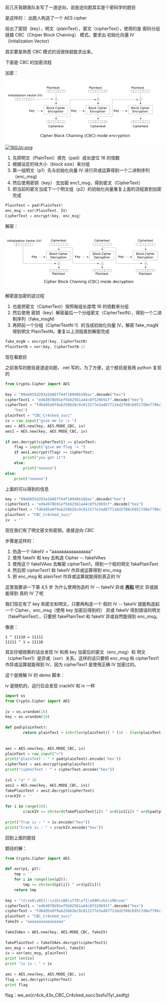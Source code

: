 前几天我跟我队友写了一道逆向，说是逆向题其实是个密码学的题目

是这样的：
出题人构造了一个 AES cipher

给出了密钥（key），明文（plainText），密文（cipherText），使用的是 密码分组链接 CBC（Chiper Block Chaining） 模式。要求出 初始化向量 IV（Initalization Vector)

其实要是熟悉 CBC 模式的话很快就能求出来。

下面是 CBC 的加密流程

加密：

![CBC Encrypt](./cbc_encrypt.png)
[![160Jzj.png](https://s2.ax1x.com/2020/02/06/160Jzj.png)](https://imgchr.com/i/160Jzj)

1. 先把明文（PlainText）填充（pad）成长度位 16 的倍数
2. 根据设定的块大小（block size）来分组
3. 第一组明文（p1）先与初始化向量 IV 进行异或运算得到一个二进制序列（enc_msg)
4. 然后使用密钥（key） 去加密 enc1_msg，得到密文（CipherText）
5. 把当前的密文当成下一个明文组（p2）的初始化向量重复上面的流程直到加密完成

```c
PlainText = pad(PlainText)
enc_msg = xor(PlainText, IV)
CipherText = encrypt(key, enc_msg)
```



解密：
![CBC Decrypt](./cbc_decrypt.png)



解密是加密的逆过程

1. 也是把密文（CipherText）按照每组长度喂 16 的倍数来分组
2. 然后使用 密钥（key）解密最后一个分组密文（CipherTextN），得到一个二进制序列（fake_msgN)
3. 再把前一个分组（CipherTextN-1）的当成初始化向量 IV，解密 fake_msgN 得到明文 PlainTextN。重复以上流程直到解密完成

```c
fake_msgN = encrypt(key, CipherTextN)
PlainTextN = xor(key, CipherTextN-1)
```



现在看题目

之前我写的题目是道逆向题，.net 写的，为了方便，这个题目是我用 python 复现的

```python
from Crypto.Cipher import AES

key = "09e6855d293a1b86ff44f18948b19bac".decode("hex")
cipherText1 = "ed64978b91ef5b62561a44c8f529b91f".decode("hex")
cipherText = "fd6dd5e0f9ab258b2bc9c813177e3ad677116d2f08c69517d0e7796c1f5e06ba95c3de5a139bb687bf3e779a0730e47c".decode(
    "hex")
plainText = "CBC_Cr4cked_succ"
iv = raw_input("give me iv :> ")
aes = AES.new(key, AES.MODE_CBC, iv)
aes1 = AES.new(key, AES.MODE_CBC, iv)

if aes.decrypt(cipherText1) == plainText:
    flag = input("give me flag :> ")
    if aes1.encrypt(flag) == cipherText:
        print("you get it")
    else:
        print("nonono")
else:
    print("nonono")

```



上面的可以得到的信息

```python
key = "09e6855d293a1b86ff44f18948b19bac".decode("hex")
cipherText1 = "ed64978b91ef5b62561a44c8f529b91f".decode("hex")
cipherText = "fd6dd5e0f9ab258b2bc9c813177e3ad677116d2f08c69517d0e7796c1f5e06ba95c3de5a139bb687bf3e779a0730e47c".decode("hex")
plainText = "CBC_Cr4cked_succ"
iv  = ''
```

现在我们有了明文密文和密钥，直接逆向 CBC

步骤是这样的：

1. 伪造一个 fakeIV = "aaaaaaaaaaaaaaaa"
2. 使用 fakeIV 和 key 去构造 Cipher -- fakeIVAes
3. 使用这个 fakeIVAes 去解密 cipherText1，得到一个假的明文 fakePlainText
4. 然后把 cipherText1 和 fakeIV 作异或运算得到 enc_msg 
5. 把 enc_msg  和 plainText 作异或运算就能得到真正的 IV



这里我要讲一下第 4,5 步 为什么使用伪造的 IV -- fakeIV 异或 <u>**再和**</u> 明文 异或就能得到 真的 IV 了呢

我们现在有了 key 和密文和明文，只要再构造一个 假的 IV -- fakeIV 就能构造起一个 Cipher，enc_msg（使用 key 加密后得到的） 异或 fakeIV 得到错误的明文（fakePlainText），只要把 fakePlainText 和 fakeIV 异或自然能得到 enc_msg。

像是：

```
1 ^ 11110 = 11111
11111 ^ 1 = 11110
```

其实仔细观察的话会发现 IV 和用 key 加密后的密文（enc_msg）和 明文（cipherText1）是异或（xor）关系。这样的话只要把 enc_msg 和 cipherText1 作异或运算就能得到 IV，因为 cipherText1 是使用正确 IV 加密过的。

这个是猜解 IV 的 demo 脚本：

iv 是随机的，运行后会发现 crackIV 和 iv 一样

```python
import os
from Crypto.Cipher import AES

iv = os.urandom(16)
key = os.urandom(16)

def pad(plainText):
        return plainText + (chr(len(plainText)) * (16 - (len(plainText) % 16)))


aes = AES.new(key, AES.MODE_CBC, iv)
plainText = raw_input(">")
print("plainText : " + pad(plainText).encode('hex'))
cipherText = aes.encrypt(pad(plainText))
print("cipherText : " + cipherText.encode("hex"))

iv1 = "a" * 16
aes2 = AES.new(key, AES.MODE_CBC, iv1)
fakePlainText = aes2.decrypt(cipherText)
crackIV = ''

for i in range(16):
        crackIV += chr(ord(fakePlainText[i]) ^ ord(iv1[i]) ^ ord(pad(plainText)[i]))

print("True iv : " + iv.encode("hex"))
print("Crack iv : " + crackIV.encode("hex"))
```



回到上面的题目

题目的解：

```python
from Crypto.Cipher import AES

def xor(p1, p2):
    tmp = ''
    for i in range(len(p2)):
        tmp += chr(ord(p1[i]) ^ ord(p2[i]))
    return tmp

key = "\t\xe6\x85]):\x1b\x86\xffD\xf1\x89H\xb1\x9b\xac"
cipherText1 = "ed64978b91ef5b62561a44c8f529b91f".decode("hex")
cipherText = "fd6dd5e0f9ab258b2bc9c813177e3ad677116d2f08c69517d0e7796c1f5e06ba95c3de5a139bb687bf3e779a0730e47c".decode("hex")
plainText = "CBC_Cr4cked_succ"
fakeIV = "aaaaaaaaaaaaaaaa"

fakeIVAes = AES.new(key, AES.MODE_CBC, fakeIV)

fakePlainText = fakeIVAes.decrypt(cipherText1)
enc_msg = xor(fakePlainText, fakeIV)
iv = xor(enc_msg, plainText)
print len(iv)
print "iv is : " + iv

aes = AES.new(key, AES.MODE_CBC, iv)
flag = aes.decrypt(cipherText)
print flag
```

flag：we_ax{cr4ck_43s_CBC_Cr4cked_succ3ssfu11y!_asdfg}










